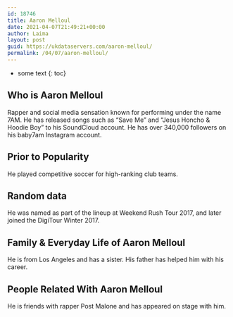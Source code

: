 ```yaml
---
id: 18746
title: Aaron Melloul
date: 2021-04-07T21:49:21+00:00
author: Laima
layout: post
guid: https://ukdataservers.com/aaron-melloul/
permalink: /04/07/aaron-melloul/
---
```


* some text
{: toc}


## Who is Aaron Melloul
                  
                  
                  
Rapper and social media sensation known for performing under the name 7AM. He has released songs such as &#8220;Save Me&#8221; and &#8220;Jesus Honcho & Hoodie Boy&#8221; to his SoundCloud account. He has over 340,000 followers on his baby7am Instagram account. 
                  
              
            
              
            
                
                
                
## Prior to Popularity
                  
                  
                  
He played competitive soccer for high-ranking club teams.  
                  
              
            
              
            
                
                
                
## Random data
                  
                  
                  
He was named as part of the lineup at Weekend Rush Tour 2017, and later joined the DigiTour Winter 2017.
                  
              
            
              
            
                
                
                
## Family & Everyday Life of Aaron Melloul
                  
                  
                  
He is from Los Angeles and has a sister. His father has helped him with his career. 
                  
              
            
              
            
                
                
                
## People Related With Aaron Melloul
                  
                  
                  
He is friends with rapper Post Malone and has appeared on stage with him. 
                  
              
            
              
            
                
              
            
              
              
            
            
              
            
          
          
          